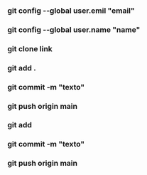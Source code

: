 ### git config --global user.emil "email"
### git config --global user.name "name"
### git clone link

### git add .
### git commit  -m "texto"
### git push origin main
### git add
### git commit  -m "texto"
### git push origin main